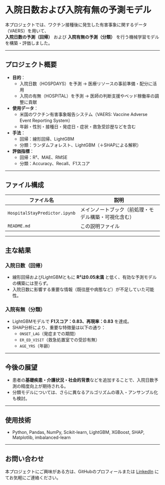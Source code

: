 # 入院日数および入院有無の予測モデル 

本プロジェクトでは、ワクチン接種後に発生した有害事象に関するデータ（VAERS）を用いて、  
**入院日数の予測（回帰）** および **入院有無の予測（分類）** を行う機械学習モデルを構築・評価しました。

---

## プロジェクト概要

- **目的**：
  - 入院日数（HOSPDAYS）を予測 → 医療リソースの事前準備・配分に活用
  - 入院の有無（HOSPITAL）を予測 → 医師の判断支援やベッド稼働率の調整に貢献
- **使用データ**：  
  - 米国のワクチン有害事象報告システム（VAERS: Vaccine Adverse Event Reporting System）  
  - 年齢・性別・接種日・発症日・症状・救急受診歴などを含む
- **手法**：
  - 回帰：線形回帰、LightGBM
  - 分類：ランダムフォレスト、LightGBM（＋SHAPによる解釈）
- **評価指標**：
  - 回帰：R²、MAE、RMSE
  - 分類：Accuracy、Recall、F1スコア

---

## ファイル構成

| ファイル名 | 説明 |
|------------|------|
| `HospitalStayPredictor.ipynb` | メインノートブック（前処理・モデル構築・可視化含む） |
| `README.md` | この説明ファイル |

---

## 主な結果

### 入院日数（回帰）

- 線形回帰およびLightGBMともに **R²は0.05未満** と低く、有効な予測モデルの構築には至らず。
- 入院日数に影響する重要な情報（既往歴や病態など）が不足していた可能性。

### 入院有無（分類）

- LightGBMモデルで **F1スコア：0.83、再現率：0.83** を達成。
- SHAP分析により、重要な特徴量は以下の通り：
  - `ONSET_LAG`（発症までの期間）
  - `ER_ED_VISIT`（救急処置室での受診有無）
  - `AGE_YRS`（年齢）

---

## 今後の展望

- 患者の**基礎疾患・介護状況・社会的背景**などを追加することで、入院日数予測の精度向上が期待される。
- 分類モデルについては、さらに異なるアルゴリズムの導入・アンサンブル化も検討。

---

## 使用技術

- Python, Pandas, NumPy, Scikit-learn, LightGBM, XGBoost, SHAP, Matplotlib, imbalanced-learn

---

## お問い合わせ

本プロジェクトにご興味がある方は、GitHubのプロフィールまたは [LinkedIn](#) にてお気軽にご連絡ください。

